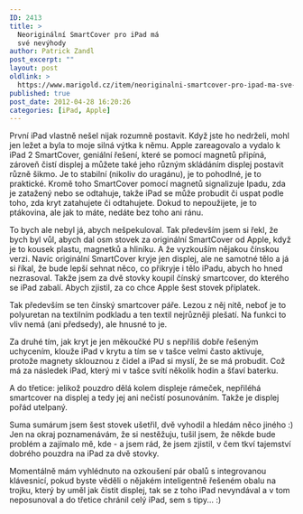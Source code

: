 ```yaml
---
ID: 2413
title: >
  Neoriginální SmartCover pro iPad má
  své nevýhody
author: Patrick Zandl
post_excerpt: ""
layout: post
oldlink: >
  https://www.marigold.cz/item/neoriginalni-smartcover-pro-ipad-ma-sve-nevyhody
published: true
post_date: 2012-04-28 16:20:26
categories: [iPad, Apple]
---
```

První iPad vlastně nešel nijak rozumně postavit. Když jste ho nedrželi, mohl jen ležet a byla to moje silná výtka k němu. Apple zareagovalo a vydalo k iPad 2 SmartCover, geniální řešení, které se pomocí magnetů připíná, zároveň čistí displej a můžete také jeho různým skládáním displej postavit různě šikmo. Je to stabilní (nikoliv do uragánu), je to pohodlné, je to praktické. Kromě toho SmartCover pomocí magnetů signalizuje Ipadu, zda je zatažený nebo se odtahuje, takže iPad se může probudit či uspat podle toho, zda kryt zatahujete či odtahujete. Dokud to nepoužijete, je to ptákovina, ale jak to máte, nedáte bez toho ani ránu. 

To bych ale nebyl já, abych nešpekuloval. Tak především jsem si řekl, že bych byl vůl, abych dal osm stovek za originální SmartCover od Apple, když je to kousek plastu, magnetků a hliníku. A že vyzkouším nějakou čínskou verzi. Navíc originální SmartCover kryje jen displej, ale ne samotné tělo a já si říkal, že bude lepší sehnat něco, co přikryje i tělo iPadu, abych ho hned nezrasoval. Takže jsem za dvě stovky koupil čínský smartcover, do kterého se iPad zabalí. Abych zjistil, za co chce Apple šest stovek příplatek. 

Tak především se ten čínský smartcover páře. Lezou z něj nitě, neboť je to polyuretan na textilním podkladu a ten textil nejrůzněji plešatí. Na funkci to vliv nemá (ani předsedy), ale hnusné to je. 

Za druhé tím, jak kryt je jen měkoučké PU s nepříliš dobře řešeným uchycením, klouže iPad v krytu a tím se v tašce velmi často aktivuje, protože magnety sklouznou z čidel a iPad si myslí, že se má probudit. Což má za následek iPad, který mi v tašce svítí několik hodin a šťaví baterku. 

A do třetice: jelikož pouzdro dělá kolem displeje rámeček, nepřiléhá smartcover na displej a tedy jej ani nečistí posunováním. Takže je displej pořád utelpaný. 

Suma sumárum jsem šest stovek ušetřil, dvě vyhodil a hledám něco jiného :) Jen na okraj poznamenávám, že si nestěžuju, tušil jsem, že někde bude problém a zajímalo mě, kde - a jsem rád, že jsem zjistil, v čem tkví tajemství dobrého pouzdra na iPad za dvě stovky. 

Momentálně mám vyhlédnuto na ozkoušení pár obalů s integrovanou klávesnicí, pokud byste věděli o nějakém inteligentně řešeném obalu na trojku, který by uměl jak čistit displej, tak se z toho iPad nevyndával a v tom neposunoval a do třetice chránil celý iPad, sem s tipy... :)